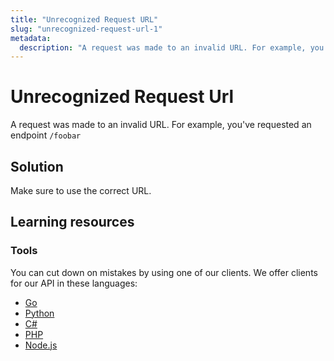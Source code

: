 ```yaml
---
title: "Unrecognized Request URL"
slug: "unrecognized-request-url-1"
metadata: 
  description: "A request was made to an invalid URL. For example, you've requested an endpoint `/foobar`"
---
```


Unrecognized Request Url
========================

A request was made to an invalid URL. For example, you've requested an endpoint `/foobar`

## Solution

Make sure to use the correct URL.

## Learning resources

### Tools

You can cut down on mistakes by using one of our clients. We offer clients for our API in these languages:

- [Go](https://github.com/apivideo/api.video-go-client)
- [Python](https://github.com/apivideo/api.video-python-client)
- [C#](https://github.com/apivideo/api.video-csharp-client)
- [PHP](https://github.com/apivideo/api.video-php-client)
- [Node.js](https://github.com/apivideo/api.video-nodejs-client)

